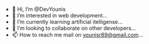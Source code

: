 - 👋 Hi, I’m @DevYounis
- 👀 I’m interested in web development...
- 🌱 I’m currently learning artificial itelligense...
- 💞️ I’m looking to collaborate on other developers...
- 📫 How to reach me mail on younisr89@gmail.com...


